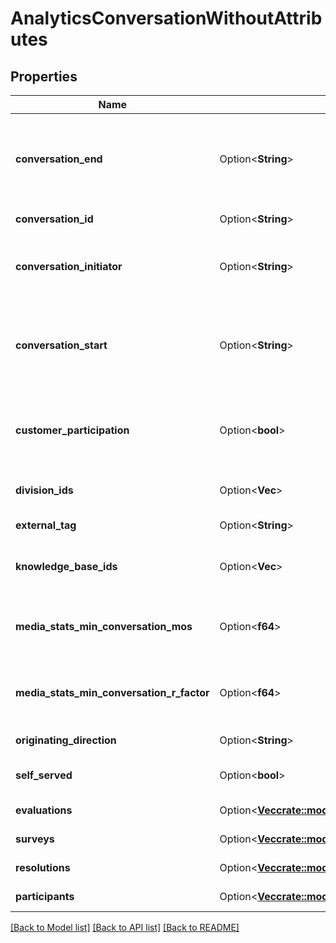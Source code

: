 # AnalyticsConversationWithoutAttributes

## Properties

Name | Type | Description | Notes
------------ | ------------- | ------------- | -------------
**conversation_end** | Option<**String**> | The end time of a conversation. Date time is represented as an ISO-8601 string. For example: yyyy-MM-ddTHH:mm:ss[.mmm]Z | [optional]
**conversation_id** | Option<**String**> | Unique identifier for the conversation | [optional]
**conversation_initiator** | Option<**String**> | Indicates the participant purpose of the participant initiating a message conversation | [optional]
**conversation_start** | Option<**String**> | The start time of a conversation. Date time is represented as an ISO-8601 string. For example: yyyy-MM-ddTHH:mm:ss[.mmm]Z | [optional]
**customer_participation** | Option<**bool**> | Indicates a messaging conversation in which the customer participated by sending at least one message | [optional]
**division_ids** | Option<**Vec<String>**> | Identifier(s) of division(s) associated with a conversation | [optional]
**external_tag** | Option<**String**> | External tag for the conversation | [optional]
**knowledge_base_ids** | Option<**Vec<String>**> | The unique identifier(s) of the knowledge base(s) used | [optional]
**media_stats_min_conversation_mos** | Option<**f64**> | The lowest estimated average MOS among all the audio streams belonging to this conversation | [optional]
**media_stats_min_conversation_r_factor** | Option<**f64**> | The lowest R-factor value among all of the audio streams belonging to this conversation | [optional]
**originating_direction** | Option<**String**> | The original direction of the conversation | [optional]
**self_served** | Option<**bool**> | Indicates whether all flow sessions were self serviced | [optional]
**evaluations** | Option<[**Vec<crate::models::AnalyticsEvaluation>**](AnalyticsEvaluation.md)> | Evaluations associated with this conversation | [optional]
**surveys** | Option<[**Vec<crate::models::AnalyticsSurvey>**](AnalyticsSurvey.md)> | Surveys associated with this conversation | [optional]
**resolutions** | Option<[**Vec<crate::models::AnalyticsResolution>**](AnalyticsResolution.md)> | Resolutions associated with this conversation | [optional]
**participants** | Option<[**Vec<crate::models::AnalyticsParticipantWithoutAttributes>**](AnalyticsParticipantWithoutAttributes.md)> | Participants in the conversation | [optional]

[[Back to Model list]](../README.md#documentation-for-models) [[Back to API list]](../README.md#documentation-for-api-endpoints) [[Back to README]](../README.md)


